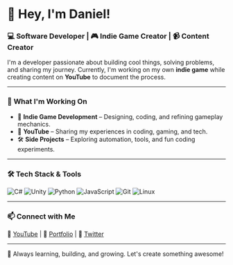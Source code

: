 # 👋 Hey, I'm Daniel!

### 💻 Software Developer | 🎮 Indie Game Creator | 📹 Content Creator  

I'm a developer passionate about building cool things, solving problems, and sharing my journey. Currently, I'm working on my own **indie game** while creating content on **YouTube** to document the process.

---

### 🔧 **What I'm Working On**  
- 🚀 **Indie Game Development** – Designing, coding, and refining gameplay mechanics.  
- 🎥 **YouTube** – Sharing my experiences in coding, gaming, and tech.  
- 🛠 **Side Projects** – Exploring automation, tools, and fun coding experiments.  

---

### 🛠 **Tech Stack & Tools**  
![C#](https://img.shields.io/badge/-C%23-239120?style=flat-square&logo=csharp&logoColor=white)
![Unity](https://img.shields.io/badge/-Unity-100000?style=flat-square&logo=unity&logoColor=white)
![Python](https://img.shields.io/badge/-Python-3776AB?style=flat-square&logo=python&logoColor=white)
![JavaScript](https://img.shields.io/badge/-JavaScript-F7DF1E?style=flat-square&logo=javascript&logoColor=black)
![Git](https://img.shields.io/badge/-Git-F05032?style=flat-square&logo=git&logoColor=white)
![Linux](https://img.shields.io/badge/-Linux-FCC624?style=flat-square&logo=linux&logoColor=black)

---

### 📫 **Connect with Me**  
🔗 [YouTube](your-link-here) | 🔗 [Portfolio](your-link-here) | 🔗 [Twitter](your-link-here)

---

🚀 Always learning, building, and growing. Let's create something awesome!
